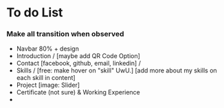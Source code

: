 # To do List
### Make all transition when observed
- Navbar 80% + design
- Introduction / [maybe add QR Code Option]
- Contact [facebook, github, email, linkedin] /
- Skills / [free: make hover on "skill" UwU.] [add more about my skills on each skill in content]
- Project [image: Slider]
- Certificate (not sure) & Working Experience
- 